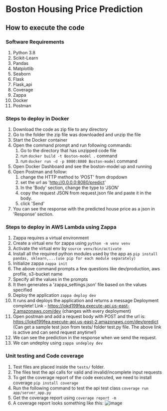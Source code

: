 # Boston Housing Price Prediction

## How to execute the code
### Software Requirements
1. Python 3.8
2. Scikit-Learn
3. Pandas
4. Matplotlib
5. Seaborn
6. Flask
7. Flask_api
8. Coverage
9. Zappa
10. Docker
11. Postman 

### Steps to deploy in Docker
1. Download the code as zip file to any directory
2. Go to the folder the zip file was downloaded and unzip the file
3. Start the Docker container
4. Open the command prompt and run following commands:
    1. Go to the directory that has unzipped code file 
    2. run `docker build -t Boston-model .` command
    3. run `docker run -d -p 8080:8080 Boston-model` command
5. Open Docker Dashboard and see the boston-model up and running
6. Open Postman and follow:
    1. change the HTTP method to 'POST' from dropdown
    2. set the url as 'http://0.0.0.0:8080/predict' 
    3. In the 'Body' section, change the type to 'JSON'
    4. copy the request JSON from request.json file and paste it in the body.
    5. click 'Send'
7. You can see the response with the predicted house price as a json in 'Response' section.

### Steps to deploy in AWS Lambda using Zappa
1. Zappa requires a virtual environment
2. Create a virtual env for zappa using
    `python -m venv venv`
3. Activate the virtual env by 
    `source venv/bin/activate`
4. Install all the required python modules used by the app as
    `pip install pandas, sklearn,...(use pip for each module separately)`
5. Initialize zappa
    `zappa init`
6. The above command prompts a few questions like dev/production, aws profile, s3-bucket name
7. Specify all the values in the prompts
8. It then generates a 'zappa_settings.json' file based on the values specified
9. Deploy the application
    `zappa deploy dev`
10. It runs and deploys the application and returns a message
    Deployment complete! Link - https://lokd199fea.execute-api.us-east-2.amazonaws.com/dev (changes with every deployment)
11. Open postman and add a request body with POST and the url is:
    https://lokd199fea.execute-api.us-east-2.amazonaws.com/dev/predict
    (Can get a sample test json from tests/ folder test.py file. The above link is active and can send request anytime!)
12. We can see the prediction in the response when we send the request.
13. We can undeploy using
    `zappa undeploy dev`

### Unit testing and Code coverage
1. Test files are placed inside the `tests/` folder.
2. The files test the api calls for valid and invalid/incomplete input requests
3. To get the coverage report of the code executed, we need to install coverage
    `pip install coverage`
4. Run the following command to test the api test class
    `coverage run app/server_app.py`
5. Get the coverage report using
    `coverage report -m`
6. A coverage report looks something like this:
   ![image](https://user-images.githubusercontent.com/52334354/110680311-70165c80-81a6-11eb-99b2-00552064eeec.png)

